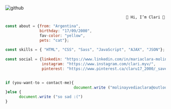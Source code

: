 ![github](https://user-images.githubusercontent.com/77849498/129462604-8a0911f2-29b6-45ba-a57a-d35d81d20794.png)

                                                         🎀 Hi, I’m Clari 🎀
                                
```javascript 
const about = {from: "Argentina", 
               birthday: "17/09/2000",
               fav-color: "yellow",
               pets: "cat"};
               
const skills = { "HTML", "CSS", "Sass", "JavaScript", "AJAX", "JSON"};               
               
const social = {linkedin: "https://www.linkedin.com/in/mariaclara-molinayvedia/",
                instagram: "https://www.instagram.com/clari.myv/",
                pinterest: "https://www.pinterest.ca/claru17_2000/_saved/"}
 

if (you-want-to = contact-me){
                              document.write ("molinayvediaclara@outlook.com")
}else {
      document.write ("so sad :(")
}
```              
<!---
cl4ram/cl4ram is a ✨ special ✨ repository because its `README.md` (this file) appears on your GitHub profile.
You can click the Preview link to take a look at your changes.
--->
